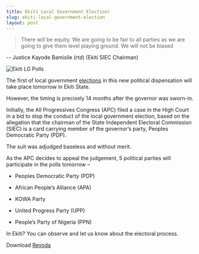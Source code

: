 ```yaml
---
title: Ekiti Local Government Election!
slug: ekiti-local-government-election
layout: post
---
```


> There will be equity. We are going to be fair to all parties as we are going to give them level playing ground. We will not be biased

-- Justice Kayode Bamisile (rtd) (Ekiti SIEC Chairman)

![Ekiti LG Polls](/file_archive/Ekiti-Map "Ekiti LG Polls")

The first of local government [elections](http://www.shineyoureye.org/info/local-government-elections "LG Polls") in this new political dispensation will take place tomorrow in Ekiti State. 

However, the timing is precisely 14 months after the governor was sworn-in.

Initially, the All Progressives Congress (APC) filed a case in the High Court in a bid to stop the conduct of the local government election, based on the allegation that the chairman of the State Independent Electoral Commission (SIEC) is a card carrying member of the governor’s party, Peoples Democratic Party (PDP).

The suit was adjudged baseless and without merit. 

As the APC decides to appeal the judgement, 5 political parties will participate in the polls tomorrow – 

- Peoples Democratic Party (PDP)

- African People’s Alliance (APA)

- KOWA Party

- United Progress Party (UPP)

- People’s Party of Nigeria (PPN)

In Ekiti? You can observe and let us know about the electoral process.

Download [Revoda](/info/revoda.org.ng)
